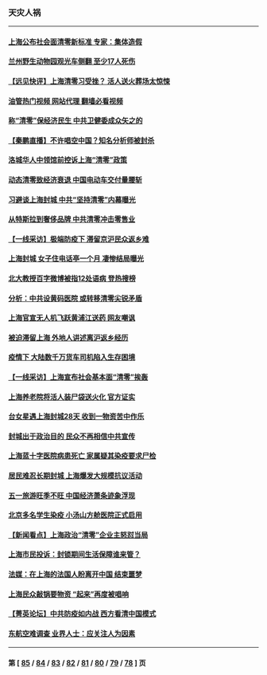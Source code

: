 ### 天灾人祸
---
#### [上海公布社会面清零新标准 专家：集体造假](../../pages/ncid280/n13725902.md?05031245) 
#### [兰州野生动物园观光车侧翻 至少17人死伤](../../pages/ncid280/n13725869.md?05031245) 
#### [【远见快评】上海清零习受挫？ 活人送火葬场太惊悚](../../pages/ncid280/n13725813.md?05031245) 
#### [油管热门视频 网站代理 翻墙必看视频](http://209.222.30.114:81/youtube.html?05031245)
#### [称“清零”保经济民生 中共卫健委成众矢之的](../../pages/ncid280/n13725665.md?05031245) 
#### [【秦鹏直播】不许唱空中国？知名分析师被封杀](../../pages/ncid280/n13725611.md?05031245) 
#### [洛城华人中领馆前控诉上海“清零”政策](../../pages/ncid280/n13725818.md?05031245) 
#### [动态清零致经济衰退 中国电动车交付量腰斩](../../pages/ncid280/n13725713.md?05031245) 
#### [习避谈上海封城 中共“坚持清零”内幕曝光](../../pages/ncid280/n13725471.md?05031245) 
#### [从特斯拉到奢侈品牌 中共清零冲击零售业](../../pages/ncid280/n13725698.md?05031245) 
#### [【一线采访】极端防疫下 滞留京沪民众返乡难](../../pages/ncid280/n13725538.md?05031245) 
#### [上海封城 女子住电话亭一个月 凄惨结局曝光](../../pages/ncid280/n13725610.md?05031245) 
#### [北大教授百字微博被指12处语病 登热搜榜](../../pages/ncid280/n13725381.md?05031245) 
#### [分析：中共设黄码医院 或转移清零尖锐矛盾](../../pages/ncid280/n13725533.md?05031245) 
#### [上海官宣无人机飞跃黄浦江送药 网友嘲讽](../../pages/ncid280/n13725468.md?05031245) 
#### [被迫滞留上海 外地人讲述离沪返乡经历](../../pages/ncid280/n13725331.md?05031245) 
#### [疫情下 大陆数千万货车司机陷入生存困境](../../pages/ncid280/n13725316.md?05031245) 
#### [【一线采访】上海宣布社会基本面“清零”挨轰](../../pages/ncid280/n13724972.md?05031245) 
#### [上海养老院将活人装尸袋送火化 官方证实](../../pages/ncid280/n13725095.md?05031245) 
#### [台女星遇上海封城28天 收到一物资苦中作乐](../../pages/ncid280/n13724986.md?05031245) 
#### [封城出于政治目的 民众不再相信中共宣传](../../pages/ncid280/n13724844.md?05031245) 
#### [上海蓝十字医院病患死亡 家属疑其染疫要求尸检](../../pages/ncid280/n13724866.md?05031245) 
#### [居民难忍长期封城 上海爆发大规模抗议活动](../../pages/ncid280/n13724894.md?05031245) 
#### [五一旅游旺季不旺 中国经济萧条迹象浮现](../../pages/ncid280/n13724856.md?05031245) 
#### [北京多名学生染疫 小汤山方舱医院正式启用](../../pages/ncid280/n13724716.md?05031245) 
#### [【新闻看点】上海政治“清零”企业主怒怼当局](../../pages/ncid280/n13724334.md?05031245) 
#### [上海市民投诉：封锁期间生活保障谁来管？](../../pages/ncid280/n13724428.md?05031245) 
#### [法媒：在上海的法国人盼离开中国 结束噩梦](../../pages/ncid280/n13724441.md?05031245) 
#### [上海民众敲锅要物资 “起来”再度被唱响](../../pages/ncid280/n13724339.md?05031245) 
#### [【菁英论坛】中共防疫如内战 西方看清中国模式](../../pages/ncid280/n13724211.md?05031245) 
#### [东航空难调查 业界人士：应关注人为因素](../../pages/ncid280/n13724333.md?05031245) 

---
#### 第 [ [85](./85.md?05031245) / [84](./84.md?05031245) / [83](./83.md?05031245) / [82](./82.md?05031245) / [81](./81.md?05031245) / [80](./80.md?05031245) / [79](./79.md?05031245) / [78](./78.md?05031245) ] 页
